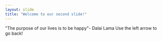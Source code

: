 ```yaml
---
layout: slide
title: "Welcome to our second slide!"
---
```

"The purpose of our lives is to be happy"- Dalai Lama
Use the left arrow to go back!
